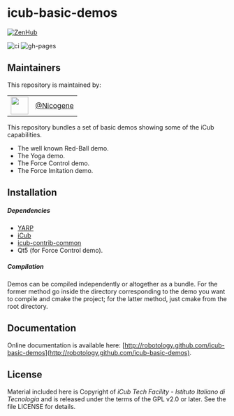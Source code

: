 icub-basic-demos
================

[![ZenHub](https://img.shields.io/badge/Shipping_faster_with-ZenHub-435198.svg)](https://zenhub.com)

![ci](https://github.com/robotology/icub-basic-demos/workflows/Continuous%20Integration/badge.svg)
![gh-pages](https://github.com/robotology/icub-basic-demos/workflows/GitHub%20Pages/badge.svg)

## Maintainers
This repository is maintained by:

| | |
|:---:|:---:|
| [<img src="https://github.com/Nicogene.png" width="40">](https://github.com/niNicogenecogene) | [@Nicogene](https://github.com/Nicogene) |


This repository bundles a set of basic demos showing some of the iCub capabilities.
- The well known Red-Ball demo.
- The Yoga demo.
- The Force Control demo.
- The Force Imitation demo.

## Installation

##### Dependencies
- [YARP](https://github.com/robotology/yarp)
- [iCub](https://github.com/robotology/icub-main)
- [icub-contrib-common](https://github.com/robotology/icub-contrib-common)
- Qt5 (for Force Control demo).

##### Compilation
Demos can be compiled independently or altogether as a bundle. For the former
method go inside the directory corresponding to the demo you want to compile and
cmake the project; for the latter method, just cmake from the root directory.

## Documentation
Online documentation is available here: [http://robotology.github.com/icub-basic-demos](http://robotology.github.com/icub-basic-demos).

## License
Material included here is Copyright of _iCub Tech Facility - Istituto Italiano di Tecnologia_ and is released under the terms of the GPL v2.0 or later. See the file LICENSE for details.
